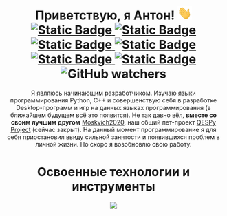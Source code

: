<div id="header" align="center">
  <h1>
    <b>Приветствую, я Антон! <img alt="hi.gif" src="https://github.com/AntonS2000/AntonS2000/blob/main/Other%20Files/Hi.gif" height="32"></b>
    <br>
    <a href="https://www.youtube.com/@nashtube_official">
      <img alt="Static Badge" src="https://img.shields.io/badge/youtube-empty?style=for-the-badge&logo=youtube&color=%23ff0000">
    </a>
    <a href="https://t.me/@AntonS2000">
      <img alt="Static Badge" src="https://img.shields.io/badge/telegram-empty?style=for-the-badge&logo=telegram&logoColor=%23ffffff&color=%2326A5E4">
    </a>
    <a href="https://vk.com/antons_2000">
      <img alt="Static Badge" src="https://img.shields.io/badge/%D0%B2%D0%BA%D0%BE%D0%BD%D1%82%D0%B0%D0%BA%D1%82%D0%B5-empty?style=for-the-badge&logo=vk&logoColor=%23ffffff&color=%230077FF">
    </a>
    <a href="https://vepurovk.xyz/antons2000">
      <img alt="Static Badge" src="https://img.shields.io/badge/vepurovk-empty?style=for-the-badge&logo=vk&logoColor=%23ffffff&color=808080">
    </a>
    <a href="https://discordapp.com/users/1243999796059045989">
      <img alt="Static Badge" src="https://img.shields.io/badge/discord-empty?style=for-the-badge&logo=discord&logoColor=%23ffffff&color=%235865F2">
    </a>
    <a href="mailto:antonshkilevich1010@gmail.com">
      <img alt="Static Badge" src="https://img.shields.io/badge/email-empty?style=for-the-badge&logo=gmail&logoColor=%23ffffff&color=%23EA4335">
    </a>
    <br>
    <img alt="GitHub watchers" src="https://img.shields.io/github/watchers/antons2000/antons2000?style=flat&label=%D0%9F%D1%80%D0%BE%D1%81%D0%BC%D0%BE%D1%82%D1%80%D0%B5%D0%BB%D0%B8%20%D0%BF%D1%80%D0%BE%D1%84%D0%B8%D0%BB%D1%8C">
  </h1>
</div>
<div align="center">
  <p>
      Я являюсь начинающим разработчиком. Изучаю языки программирования Python, C++ и совершенствую себя в разработке Desktop-программ и игр на данных языках программирования (в ближайшем будущем всё это появится). Не так давно вёл, <b>вместе со своим лучшим другом</b> <a href="https://github.com/Moskvich2020">Moskvich2020</a>, наш общий пет-проект <a href="https://github.com/qespy-project">QESPy Project</a> (сейчас закрыт). На данный момент программирование я для себя приостановил ввиду сильной занятости и появившихся проблем в личной жизни. Но скоро я возобновлю свою работу.
  </p>
</div>
<div align="center">
  <h1>Освоенные технологии и инструменты</h1>
  <p align="center">
    <a href="https://skillicons.dev">
      <img src="https://skillicons.dev/icons?i=windows,linux,python,cpp,github,powershell,vscode,blender,ps,pr,ae,au,md,latex,html,wordpress&perline=8"><!--https://github.com/tandpfun/skill-icons-->
    </a>
  </p>
</div>

<!---
AntonS2000/AntonS2000 is a ✨ special ✨ repository because its `README.md` (this file) appears on your GitHub profile.
You can click the Preview link to take a look at your changes.
--->
